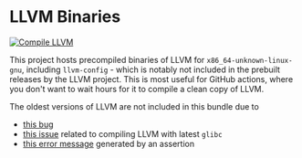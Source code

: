 # LLVM Binaries

[![Compile LLVM](https://github.com/thirdsgames/llvm-binaries/actions/workflows/compile.yml/badge.svg)](https://github.com/thirdsgames/llvm-binaries/actions/workflows/compile.yml)

This project hosts precompiled binaries of LLVM for `x86_64-unknown-linux-gnu`, including `llvm-config` - which is notably not included in the prebuilt releases by the LLVM project. This is most useful for GitHub actions, where you don't want to wait hours for it to compile a clean copy of LLVM.

The oldest versions of LLVM are not included in this bundle due to

- [this bug](https://github.com/llvm-mirror/compiler-rt/commit/8a5e425a68de4d2c80ff00a97bbcb3722a4716da)
- [this issue](https://github.com/arcosuc3m/clang-contracts/issues/21) related to compiling LLVM with latest `glibc`
- [this error message](https://reviews.llvm.org/D59702) generated by an assertion
